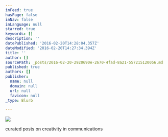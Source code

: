 ```yaml
---
inFeed: true
hasPage: false
inNav: false
inLanguage: null
starred: true
keywords: []
description: ''
datePublished: '2016-02-20T14:28:04.357Z'
dateModified: '2016-02-20T14:27:34.394Z'
title: ''
author: []
sourcePath: _posts/2016-02-20-2920690e-2670-4fad-8a21-557215120056.md
published: true
authors: []
publisher:
  name: null
  domain: null
  url: null
  favicon: null
_type: Blurb

---
```

![](https://the-grid-user-content.s3-us-west-2.amazonaws.com/95f17fb1-a6af-4c6f-a70a-2e74c93ea4cd.jpg)

curated posts on creativity in communications